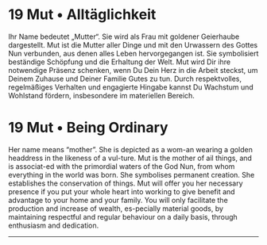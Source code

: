 # 19 Mut • Alltäglichkeit

Ihr Name bedeutet „Mutter“. Sie wird als Frau mit goldener Geierhaube dargestellt. Mut ist die Mutter aller Dinge und mit den Urwassern des Gottes Nun verbunden, aus denen alles Leben hervorgegangen ist. Sie symbolisiert beständige Schöpfung und die Erhaltung der Welt. Mut wird Dir ihre notwendige Präsenz schenken, wenn Du Dein Herz in die Arbeit steckst, um Deinem Zuhause und Deiner Familie Gutes zu tun. Durch respektvolles, regelmäßiges Verhalten und engagierte Hingabe kannst Du Wachstum und Wohlstand fördern, insbesondere im materiellen Bereich.

# 19 Mut • Being Ordinary

Her  name  means  “mother”. She  is depicted as a wom-an  wearing a golden  headdress in  the  likeness of  a vul-ture.  Mut  is  the  mother  of ail  things,  and  is  associat-ed  with  the  primordial  waters  of  the  God  Nun,  from whom everything in the world was born. She symbolises permanent  creation.  She  establishes  the  conservation of things.  Mut  will  offer you her  necessary presence  if you put  your  whole  heart  into  working  to  give benefit and  advantage to your home and  your family. You will only facilitate the production and  increase of  wealth, es-pecially material  goods, by maintaining  respectful  and regular behaviour on  a daily basis, through enthusiasm and dedication.

------

